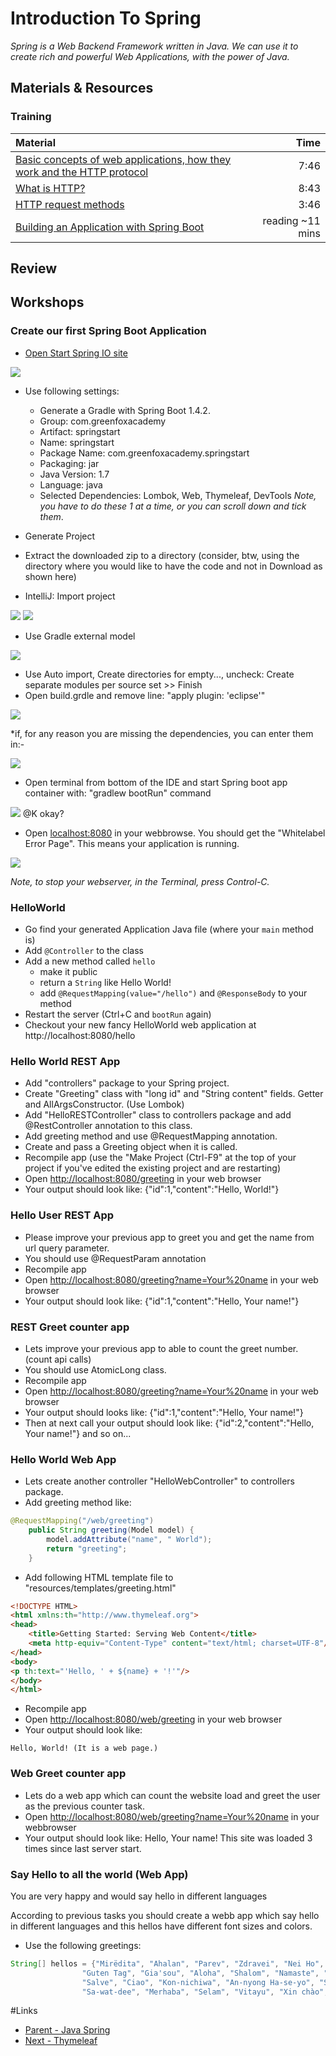 # Introduction To Spring
*Spring is a Web Backend Framework written in Java. We can use it to create rich and powerful Web Applications, with the power of Java.*

## Materials & Resources

### Training

| Material | Time |
|:---------|-----:|
|[Basic concepts of web applications, how they work and the HTTP protocol](https://www.youtube.com/watch?v=RsQ1tFLwldY)|7:46|
|[What is HTTP?](https://www.youtube.com/watch?v=SzSXHv8RKdM)|8:43|
|[HTTP request methods](https://www.youtube.com/watch?v=IhKteKvOr7k)|3:46|
|[Building an Application with Spring Boot](http://spring.io/guides/gs/spring-boot/)|reading ~11 mins|

## Review

## Workshops

### Create our first Spring Boot Application
- [Open Start Spring IO site](http://start.spring.io/)

<img src="./spring-start-02.jpg">

- Use following settings:
  - Generate a Gradle with Spring Boot 1.4.2.
  - Group: com.greenfoxacademy
  - Artifact: springstart
  - Name: springstart
  - Package Name: com.greenfoxacademy.springstart
  - Packaging: jar
  - Java Version: 1.7
  - Language: java
  - Selected Dependencies: Lombok, Web, Thymeleaf, DevTools *Note, you have to do these 1 at a time, or you can scroll down and tick them*.
- Generate Project
- Extract the downloaded zip to a directory (consider, btw, using the directory where you would like to have the code and not in Download as shown here)

- IntelliJ: Import project

<img src="./spring-start-03.jpg">

<img src="./spring-start-04.jpg">

- Use Gradle external model

<img src="./spring-start-05.jpg">

- Use Auto import, Create directories for empty..., uncheck: Create separate modules per source set >> Finish
- Open build.grdle and remove line: "apply plugin: 'eclipse'"

<img src="./spring-start-06.jpg">

*if, for any reason you are missing the dependencies, you can enter them in:-

<img src="./spring-start-06B.jpg">

- Open terminal from bottom of the IDE and start Spring boot app container with: "gradlew bootRun" command

<img src="./spring-start-07.jpg" >
@K okay?

- Open [localhost:8080](http://localhost:8080) in your webbrowse.  You should get the "Whitelabel Error Page".  This means your application is running.

<img src="./spring-start-08.jpg">

*Note, to stop your webserver, in the Terminal, press Control-C.*

### HelloWorld
- Go find your generated Application Java file (where your `main` method is)
- Add `@Controller` to the class
- Add a new method called `hello`
    - make it public
    - return a `String` like Hello World!
    - add `@RequestMapping(value="/hello")` and `@ResponseBody` to your method
- Restart the server (Ctrl+C and `bootRun` again)
- Checkout your new fancy HelloWorld web application at http://localhost:8080/hello

### Hello World REST App
- Add "controllers" package to your Spring project.
- Create "Greeting" class with "long id" and "String content" fields. Getter and AllArgsConstructor. (Use Lombok)
- Add "HelloRESTController" class to controllers package and add @RestController annotation to this class.
- Add greeting method and use @RequestMapping annotation.
- Create and pass a Greeting object when it is called.
- Recompile app (use the "Make Project (Ctrl-F9" at the top of your project if you've edited the existing project and are restarting)
- Open [http://localhost:8080/greeting](http://localhost:8080/greeting) in your web browser
- Your output should look like: {"id":1,"content":"Hello, World!"}

### Hello User REST App
- Please improve your previous app to greet you and get the name from url query parameter.
- You should use @RequestParam annotation
- Recompile app
- Open [http://localhost:8080/greeting?name=Your%20name](http://localhost:8080/greeting?name=Your%20name) in your web browser
- Your output should look like: {"id":1,"content":"Hello, Your name!"}

### REST Greet counter app
- Lets improve your previous app to able to count the greet number. (count api calls)
- You should use AtomicLong class.
- Recompile app
- Open [http://localhost:8080/greeting?name=Your%20name](http://localhost:8080/greeting?name=Your%20name) in your web browser
- Your output should looks like: {"id":1,"content":"Hello, Your name!"}
- Then at next call your output should look like: {"id":2,"content":"Hello, Your name!"} and so on...

### Hello World Web App
- Lets create another controller "HelloWebController" to controllers package.
- Add greeting method like:
```java
@RequestMapping("/web/greeting")
    public String greeting(Model model) {
        model.addAttribute("name", " World");
        return "greeting";
    }
```
- Add following HTML template file to "resources/templates/greeting.html"
```html
<!DOCTYPE HTML>
<html xmlns:th="http://www.thymeleaf.org">
<head>
    <title>Getting Started: Serving Web Content</title>
    <meta http-equiv="Content-Type" content="text/html; charset=UTF-8"/>
</head>
<body>
<p th:text="'Hello, ' + ${name} + '!'"/>
</body>
</html>
```
- Recompile app
- Open [http://localhost:8080/web/greeting](http://localhost:8080/web/greeting) in your web browser
- Your output should look like:

```
Hello, World! (It is a web page.)
```


### Web Greet counter app
- Lets do a web app which can count the website load and greet the user as the previous counter task.
- Open [http://localhost:8080/web/greeting?name=Your%20name](http://localhost:8080/web/greeting?name=Your%20name) in your webbrowser
- Your output should look like: Hello, Your name! This site was loaded 3 times since last server start.

### Say Hello to all the world (Web App)
You are very happy and would say hello in different languages

According to previous tasks you should create a webb app which say hello in different languages and this hellos have different font sizes and colors.

- Use the following greetings:
```java
String[] hellos = {"Mirëdita", "Ahalan", "Parev", "Zdravei", "Nei Ho", "Dobrý den", "Ahoj", "Goddag", "Goede dag, Hallo", "Hello", "Saluton", "Hei", "Bonjour",
                "Guten Tag", "Gia'sou", "Aloha", "Shalom", "Namaste", "Namaste", "Jó napot", "Halló", "Helló", "Góðan daginn", "Halo", "Aksunai", "Qanuipit", "Dia dhuit",
                "Salve", "Ciao", "Kon-nichiwa", "An-nyong Ha-se-yo", "Salvëte", "Ni hao", "Dzien' dobry", "Olá", "Bunã ziua", "Zdravstvuyte", "Hola", "Jambo", "Hujambo", "Hej",
                "Sa-wat-dee", "Merhaba", "Selam", "Vitayu", "Xin chào", "Hylo", "Sut Mae", "Sholem Aleychem", "Sawubona"};
```

#Links
- [Parent - Java Spring](../README.md)
- [Next - Thymeleaf](../thymeleaf/README.md)
